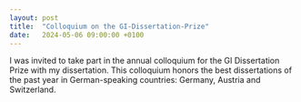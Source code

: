 ```yaml
---
layout: post
title:  "Colloquium on the GI-Dissertation-Prize"
date:   2024-05-06 09:00:00 +0100
---
```


I was invited to take part in the annual colloquium for the GI Dissertation Prize with my dissertation. This colloquium honors the best dissertations of the past year in German-speaking countries: Germany, Austria and Switzerland.

